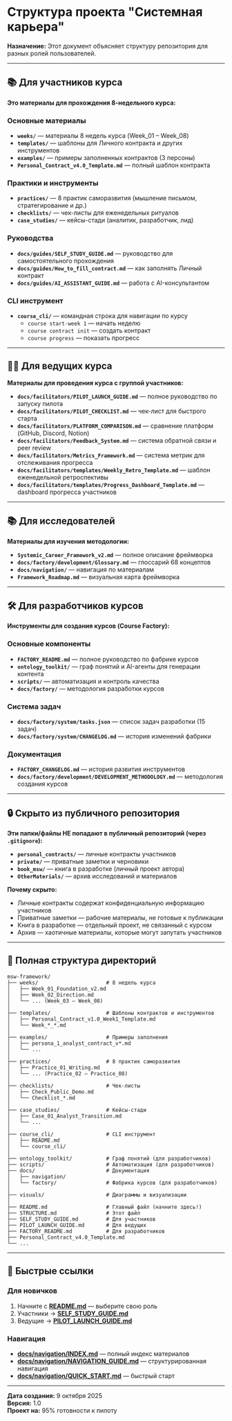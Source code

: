 # Структура проекта "Системная карьера"

**Назначение:** Этот документ объясняет структуру репозитория для разных ролей пользователей.

---

## 📚 Для участников курса

**Это материалы для прохождения 8-недельного курса:**

### Основные материалы
- **`weeks/`** — материалы 8 недель курса (Week_01 – Week_08)
- **`templates/`** — шаблоны для Личного контракта и других инструментов
- **`examples/`** — примеры заполненных контрактов (3 персоны)
- **`Personal_Contract_v4.0_Template.md`** — полный шаблон контракта

### Практики и инструменты
- **`practices/`** — 8 практик саморазвития (мышление письмом, стратегирование и др.)
- **`checklists/`** — чек-листы для еженедельных ритуалов
- **`case_studies/`** — кейсы-стади (аналитик, разработчик, лид)

### Руководства
- **`docs/guides/SELF_STUDY_GUIDE.md`** — руководство для самостоятельного прохождения
- **`docs/guides/How_to_fill_contract.md`** — как заполнять Личный контракт
- **`docs/guides/AI_ASSISTANT_GUIDE.md`** — работа с AI-консультантом

### CLI инструмент
- **`course_cli/`** — командная строка для навигации по курсу
  - `course start-week 1` — начать неделю
  - `course contract init` — создать контракт
  - `course progress` — показать прогресс

---

## 👨‍🏫 Для ведущих курса

**Материалы для проведения курса с группой участников:**

- **`docs/facilitators/PILOT_LAUNCH_GUIDE.md`** — полное руководство по запуску пилота
- **`docs/facilitators/PILOT_CHECKLIST.md`** — чек-лист для быстрого старта
- **`docs/facilitators/PLATFORM_COMPARISON.md`** — сравнение платформ (GitHub, Discord, Notion)
- **`docs/facilitators/Feedback_System.md`** — система обратной связи и peer review
- **`docs/facilitators/Metrics_Framework.md`** — система метрик для отслеживания прогресса
- **`docs/facilitators/templates/Weekly_Retro_Template.md`** — шаблон еженедельной ретроспективы
- **`docs/facilitators/templates/Progress_Dashboard_Template.md`** — dashboard прогресса участников

---

## 📚 Для исследователей

**Материалы для изучения методологии:**

- **`Systemic_Career_Framework_v2.md`** — полное описание фреймворка
- **`docs/factory/development/Glossary.md`** — глоссарий 68 концептов
- **`docs/navigation/`** — навигация по материалам
- **`Framework_Roadmap.md`** — визуальная карта фреймворка

---

## 🛠️ Для разработчиков курсов

**Инструменты для создания курсов (Course Factory):**

### Основные компоненты
- **`FACTORY_README.md`** — полное руководство по фабрике курсов
- **`ontology_toolkit/`** — граф понятий и AI-агенты для генерации контента
- **`scripts/`** — автоматизация и контроль качества
- **`docs/factory/`** — методология разработки курсов

### Система задач
- **`docs/factory/system/tasks.json`** — список задач разработки (15 задач)
- **`docs/factory/system/CHANGELOG.md`** — история изменений фабрики

### Документация
- **`FACTORY_CHANGELOG.md`** — история развития инструментов
- **`docs/factory/development/DEVELOPMENT_METHODOLOGY.md`** — методология создания курсов

---

## 🔒 Скрыто из публичного репозитория

**Эти папки/файлы НЕ попадают в публичный репозиторий (через `.gitignore`):**

- **`personal_contracts/`** — личные контракты участников
- **`private/`** — приватные заметки и черновики
- **`book_msw/`** — книга в разработке (личный проект автора)
- **`OtherMaterials/`** — архив исследований и материалов

**Почему скрыто:**
- Личные контракты содержат конфиденциальную информацию участников
- Приватные заметки — рабочие материалы, не готовые к публикации
- Книга в разработке — отдельный проект, не связанный с курсом
- Архив — хаотичные материалы, которые могут запутать участников

---

## 📂 Полная структура директорий

```
msw-framework/
├── weeks/                      # 8 недель курса
│   ├── Week_01_Foundation_v2.md
│   ├── Week_02_Direction.md
│   └── ... (Week_03 – Week_08)
│
├── templates/                  # Шаблоны контрактов и инструментов
│   ├── Personal_Contract_v1.0_Week1_Template.md
│   └── Week_*_*.md
│
├── examples/                   # Примеры заполнения
│   ├── persona_1_analyst_contract_v*.md
│   └── ...
│
├── practices/                  # 8 практик саморазвития
│   ├── Practice_01_Writing.md
│   └── ... (Practice_02 – Practice_08)
│
├── checklists/                 # Чек-листы
│   ├── Check_Public_Demo.md
│   └── Checklist_*.md
│
├── case_studies/               # Кейсы-стади
│   ├── Case_01_Analyst_Transition.md
│   └── ...
│
├── course_cli/                 # CLI инструмент
│   ├── README.md
│   └── course_cli/
│
├── ontology_toolkit/           # Граф понятий (для разработчиков)
├── scripts/                    # Автоматизация (для разработчиков)
├── docs/                       # Документация
│   ├── navigation/
│   └── factory/                # Фабрика курсов (для разработчиков)
│
├── visuals/                    # Диаграммы и визуализации
│
├── README.md                   # Главный файл (начните здесь!)
├── STRUCTURE.md                # Этот файл
├── SELF_STUDY_GUIDE.md         # Для участников
├── PILOT_LAUNCH_GUIDE.md       # Для ведущих
├── FACTORY_README.md           # Для разработчиков
├── Personal_Contract_v4.0_Template.md
└── ...
```

---

## 🚀 Быстрые ссылки

### Для новичков
1. Начните с **[README.md](README.md)** — выберите свою роль
2. Участники → **[SELF_STUDY_GUIDE.md](docs/guides/SELF_STUDY_GUIDE.md)**
3. Ведущие → **[PILOT_LAUNCH_GUIDE.md](docs/facilitators/PILOT_LAUNCH_GUIDE.md)**

### Навигация
- **[docs/navigation/INDEX.md](docs/navigation/INDEX.md)** — полный индекс материалов
- **[docs/navigation/NAVIGATION_GUIDE.md](docs/navigation/NAVIGATION_GUIDE.md)** — структурированная навигация
- **[docs/navigation/QUICK_START.md](docs/navigation/QUICK_START.md)** — быстрый старт

---

**Дата создания:** 9 октября 2025  
**Версия:** 1.0  
**Проект на:** 95% готовности к пилоту

